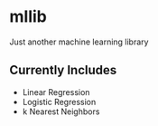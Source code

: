# mllib
Just another machine learning library

## Currently Includes
- Linear Regression
- Logistic Regression
- k Nearest Neighbors
